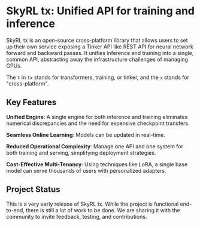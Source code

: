 # SkyRL tx: Unified API for training and inference

SkyRL tx is an open-source cross-platform library that allows users to
set up their own service exposing a Tinker API like REST API for
neural network forward and backward passes. It unifies inference and
training into a single, common API, abstracting away the
infrastructure challenges of managing GPUs.

The `t` in `tx` stands for transformers, training, or tinker, and the `x`
stands for "cross-platform".

## Key Features

**Unified Engine**: A single engine for both inference and training
  eliminates numerical discrepancies and the need for expensive
  checkpoint transfers.

**Seamless Online Learning**: Models can be updated in real-time.

**Reduced Operational Complexity**: Manage one API and one system for
  both training and serving, simplifying deployment strategies.

**Cost-Effective Multi-Tenancy**: Using techniques like LoRA, a single
  base model can serve thousands of users with personalized adapters.

## Project Status

This is a very early release of SkyRL tx. While the project is
functional end-to-end, there is still a lot of work to be done. We are
sharing it with the community to invite feedback, testing, and
contributions.
